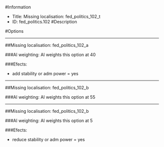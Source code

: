 #Information
 - Title: Missing localisation: fed_politics_102_t
 - ID: fed_politics.102
#Description

#Options

___
##Missing localisation: fed_politics_102_a

###AI weighting:
AI weights this option at 40


###Efects:<ul><li>add stability or adm power = yes</li></ul>

___
##Missing localisation: fed_politics_102_b

###AI weighting:
AI weights this option at 55


___
##Missing localisation: fed_politics_102_b

###AI weighting:
AI weights this option at 5


###Efects:<ul><li>reduce stability or adm power = yes</li></ul>
